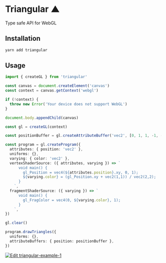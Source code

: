 # Triangular ▲

Type safe API for WebGL

## Installation

```bash
yarn add triangular
```

## Usage

```ts
import { createGL } from 'triangular'

const canvas = document.createElement('canvas')
const context = canvas.getContext('webgl')

if (!context) {
  throw new Error('Your device does not support WebGL')
}

document.body.appendChild(canvas)

const gl = createGL(context)

const positionBuffer = gl.createAttributeBuffer('vec2', [0, 1, 1, -1, -1, -1])

const program = gl.createProgram({
  attributes: { position: 'vec2' },
  uniforms: {},
  varying: { color: 'vec2' },
  vertexShaderSource: ({ attributes, varying }) => `
      void main() {
        gl_Position = vec4(${attributes.position}.xy, 0, 1);
        ${varying.color} = (gl_Position.xy + vec2(1,1)) / vec2(2,2);
      }
    `,
  fragmentShaderSource: ({ varying }) => `
      void main() {
        gl_FragColor = vec4(0, ${varying.color}, 1);
      }
    `,
})

gl.clear()

program.drawTriangles({
  uniforms: {},
  attributeBuffers: { position: positionBuffer },
})
```

[![Edit triangular-example-1](https://codesandbox.io/static/img/play-codesandbox.svg)](https://codesandbox.io/s/triangular-example-1-d77h6?fontsize=14&hidenavigation=1&theme=dark)
